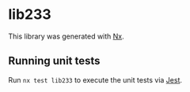 # lib233

This library was generated with [Nx](https://nx.dev).


## Running unit tests

Run `nx test lib233` to execute the unit tests via [Jest](https://jestjs.io).


